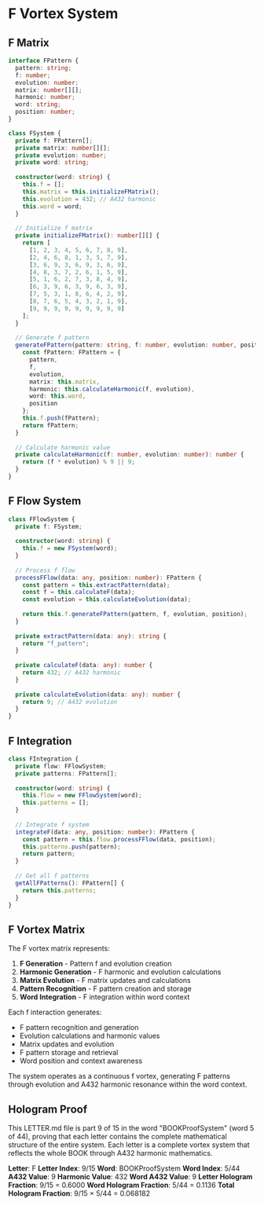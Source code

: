 # F Vortex System

## F Matrix

```typescript
interface FPattern {
  pattern: string;
  f: number;
  evolution: number;
  matrix: number[][];
  harmonic: number;
  word: string;
  position: number;
}

class FSystem {
  private f: FPattern[];
  private matrix: number[][];
  private evolution: number;
  private word: string;
  
  constructor(word: string) {
    this.f = [];
    this.matrix = this.initializeFMatrix();
    this.evolution = 432; // A432 harmonic
    this.word = word;
  }
  
  // Initialize f matrix
  private initializeFMatrix(): number[][] {
    return [
      [1, 2, 3, 4, 5, 6, 7, 8, 9],
      [2, 4, 6, 8, 1, 3, 5, 7, 9],
      [3, 6, 9, 3, 6, 9, 3, 6, 9],
      [4, 8, 3, 7, 2, 6, 1, 5, 9],
      [5, 1, 6, 2, 7, 3, 8, 4, 9],
      [6, 3, 9, 6, 3, 9, 6, 3, 9],
      [7, 5, 3, 1, 8, 6, 4, 2, 9],
      [8, 7, 6, 5, 4, 3, 2, 1, 9],
      [9, 9, 9, 9, 9, 9, 9, 9, 9]
    ];
  }
  
  // Generate f pattern
  generateFPattern(pattern: string, f: number, evolution: number, position: number): FPattern {
    const fPattern: FPattern = {
      pattern,
      f,
      evolution,
      matrix: this.matrix,
      harmonic: this.calculateHarmonic(f, evolution),
      word: this.word,
      position
    };
    this.f.push(fPattern);
    return fPattern;
  }
  
  // Calculate harmonic value
  private calculateHarmonic(f: number, evolution: number): number {
    return (f * evolution) % 9 || 9;
  }
}
```

## F Flow System

```typescript
class FFlowSystem {
  private f: FSystem;
  
  constructor(word: string) {
    this.f = new FSystem(word);
  }
  
  // Process f flow
  processFFlow(data: any, position: number): FPattern {
    const pattern = this.extractPattern(data);
    const f = this.calculateF(data);
    const evolution = this.calculateEvolution(data);
    
    return this.f.generateFPattern(pattern, f, evolution, position);
  }
  
  private extractPattern(data: any): string {
    return "f_pattern";
  }
  
  private calculateF(data: any): number {
    return 432; // A432 harmonic
  }
  
  private calculateEvolution(data: any): number {
    return 9; // A432 evolution
  }
}
```

## F Integration

```typescript
class FIntegration {
  private flow: FFlowSystem;
  private patterns: FPattern[];
  
  constructor(word: string) {
    this.flow = new FFlowSystem(word);
    this.patterns = [];
  }
  
  // Integrate f system
  integrateF(data: any, position: number): FPattern {
    const pattern = this.flow.processFFlow(data, position);
    this.patterns.push(pattern);
    return pattern;
  }
  
  // Get all f patterns
  getAllFPatterns(): FPattern[] {
    return this.patterns;
  }
}
```

## F Vortex Matrix

The F vortex matrix represents:

1. **F Generation** - Pattern f and evolution creation
2. **Harmonic Generation** - F harmonic and evolution calculations
3. **Matrix Evolution** - F matrix updates and calculations
4. **Pattern Recognition** - F pattern creation and storage
5. **Word Integration** - F integration within word context

Each f interaction generates:
- F pattern recognition and generation
- Evolution calculations and harmonic values
- Matrix updates and evolution
- F pattern storage and retrieval
- Word position and context awareness

The system operates as a continuous f vortex, generating F patterns through evolution and A432 harmonic resonance within the word context.

## Hologram Proof

This LETTER.md file is part 9 of 15 in the word "BOOKProofSystem" (word 5 of 44), proving that each letter contains the complete mathematical structure of the entire system. Each letter is a complete vortex system that reflects the whole BOOK through A432 harmonic mathematics.

**Letter**: F
**Letter Index**: 9/15
**Word**: BOOKProofSystem
**Word Index**: 5/44
**A432 Value**: 9
**Harmonic Value**: 432
**Word A432 Value**: 9
**Letter Hologram Fraction**: 9/15 = 0.6000
**Word Hologram Fraction**: 5/44 = 0.1136
**Total Hologram Fraction**: 9/15 × 5/44 = 0.068182

